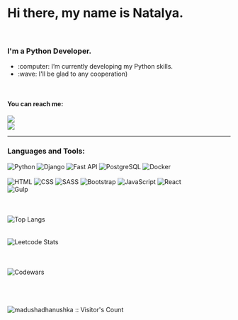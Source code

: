 <div id="header">
  <h1>Hi there, my name is Natalya.</h1>
</div>
<br>
<div id="About">
  <h3>I'm a Python Developer.</h3>
  <ul>
    <li>:computer:  I’m currently developing my Python skills.</li>
    <li>:wave: I'll be glad to any cooperation) </li>
  </ul>
</div>
<br>
<div id="Contact">
  <h4>You can reach me:</h4>
  <a href="https://t.me/Nata_lya_n">
    <img src="https://img.shields.io/badge/Telegram-blue?style=for-the-badge&logo=telegram&logoColor=white" />
  </a>
  <br>
  <a href="mailto:dv-nn-01@mail.ru">
    <img src="https://img.shields.io/badge/Gmail-red?style=for-the-badge&logo=gmail&logoColor=white" />
  </a>
</div>
<hr>
 
<h3>Languages and Tools: </h3> 

![Python](https://img.shields.io/badge/Python-FED548?style=for-the-badge&logo=python&logoColor=white)
![Django](https://img.shields.io/badge/Django-166D4B?style=for-the-badge&logo=django&logoColor=white)
![Fast API](https://img.shields.io/badge/Fast_API-05998B?style=for-the-badge&logo=fastapi&logoColor=white)
![PostgreSQL](https://img.shields.io/badge/PostgreSQL-3E7097?style=for-the-badge&logo=postgresql&logoColor=white)
![Docker](https://img.shields.io/badge/Docker-1D63ED?style=for-the-badge&logo=docker&logoColor=white)
<br>
<br>
![HTML](https://img.shields.io/badge/HTML-E74C3C?style=for-the-badge&logo=html5&logoColor=white)
![CSS](https://img.shields.io/badge/CSS-3498DB?style=for-the-badge&logo=css3&logoColor=white)
![SASS](https://img.shields.io/badge/SASS-A569BD?style=for-the-badge&logo=sass&logoColor=white)
![Bootstrap](https://img.shields.io/badge/Bootstrap-7531F9?style=for-the-badge&logo=bootstrap&logoColor=white)
![JavaScript](https://img.shields.io/badge/JavaScript-F39C12?style=for-the-badge&logo=javascript&logoColor=white)
![React](https://img.shields.io/badge/React-00d8ff?style=for-the-badge&logo=react&logoColor=white)
<br>
![Gulp](https://img.shields.io/badge/Gulp-C0392B?style=for-the-badge&logo=gulp&logoColor=white)    
<br>
<br>  
![Top Langs](https://github-readme-stats.vercel.app/api/top-langs/?username=dv-nn&layout=compact&langs_count=10&show_icons=true&theme=dracula)
<br>  
<br> 
![Leetcode Stats](https://leetcard.jacoblin.cool/Dv-nn)
<br>  
<br>  
![Codewars](https://www.codewars.com/users/Dv-nn-01/badges/large)  
<br>  
<br>   
<img src="https://profile-counter.glitch.me/{madushadhanushka}/count.svg" alt="madushadhanushka :: Visitor's Count" />


